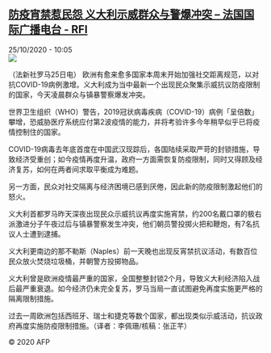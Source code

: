 <!--1603623330000-->
[防疫宵禁惹民怨 义大利示威群众与警爆冲突 – 法国国际广播电台 - RFI](http://www.rfi.fr//cn/contenu/20201025-%E9%98%B2%E7%96%AB%E5%AE%B5%E7%A6%81%E6%83%B9%E6%B0%91%E6%80%A8-%E4%B9%89%E5%A4%A7%E5%88%A9%E7%A4%BA%E5%A8%81%E7%BE%A4%E4%BC%97%E4%B8%8E%E8%AD%A6%E7%88%86%E5%86%B2%E7%AA%81)
------

<div>25/10/2020 - 10:05</div><img src="https://s.rfi.fr/media/display/365afef8-16a6-11eb-aa5f-005056a98db9/w:310/p:16x9/int0012b.201025170502.jpg"><div class="t-content__body u-clearfix"><p>（法新社罗马25日电）    欧洲有愈来愈多国家本周末开始加强社交距离规范，以对抗COVID-19病例激增。义大利成为当中最新一个出现民众聚集示威抗议防疫限制的国家，今天凌晨群众与镇暴警察爆发冲突。</p><p>    世界卫生组织（WHO）警告，2019冠状病毒疾病（COVID-19）病例「呈倍数」攀增，恐威胁医疗系统应付第2波疫情的能力，并将考验许多今年稍早似乎已将疫情控制住的国家。</p><p>    COVID-19病毒去年底首度在中国武汉现踪后，各国陆续采取严苛的封锁措施，导致经济受重创；如今疫情再度升温，政府一方面需恢复防疫限制，同时又得顾及经济复苏，如何在两者间求取平衡成为难题。</p><p>    另一方面，民众对社交隔离与经济困境已感到厌倦，因此新的防疫限制激起他们的怒火。</p><p>    义大利首都罗马昨天深夜出现民众示威抗议再度实施宵禁，约200名戴口罩的极右派激进分子午夜过后与镇暴警察发生冲突，他们朝员警投掷火把和鞭炮，有7名抗议人士遭到逮捕。</p><p>    义大利更南边的那不勒斯（Naples）前一天晚也出现反宵禁抗议活动，有数百位民众放火焚烧垃圾桶，并朝警方投掷物品。</p><p>    义大利曾是欧洲疫情最严重的国家，全国整整封锁2个月，导致义大利经济陷入战后最严重衰退。如今经济仍未完全复苏，罗马当局一直试图避免再度实施更严格的隔离限制措施。</p><p>    过去一周欧洲包括西班牙、瑞士和捷克等数个国家，都出现类似示威活动，抗议政府再度实施防疫限制措施。（译者：李佩珊/核稿：张正芊）</p><p class="t-copyright">© 2020 AFP</p>        </div>
